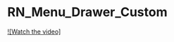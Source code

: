 # RN_Menu_Drawer_Custom
[![Watch the video]](https://live.staticflickr.com/video/51233182147/2bcba4d1c6/360p.mp4?s=eyJpIjo1MTIzMzE4MjE0NywiZSI6MTYyMzE2ODA2MiwicyI6IjY3YzVkZDJhZjdiOWIxZTUyNDAzYWU0ZTBjZjQ0MzAyOTBkOWIzYjEiLCJ2IjoxfQ)
